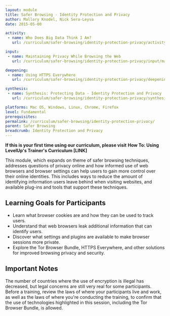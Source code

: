 ```yaml
---
layout: module
title: Safer Browsing - Identity Protection and Privacy
author: Mallory Knodel, Nick Sera-Leyva
date: 2015-05-00

activity:
 - name: Who Does Big Data Think I Am?
   url: /curriculum/safer-browsing/identity-protection-privacy/activity-discussion/who-does-big-data-think-iam/

input:
 - name: Maintaining Privacy While Browsing the Web
   url: /curriculum/safer-browsing/identity-protection-privacy/input/maintaining-privacy-while-browsing-web/

deepening:
 - name: Using HTTPS Everywhere
   url: /curriculum/safer-browsing/identity-protection-privacy/deepening/using-https-everywhere/

synthesis:
 - name: Synthesis: Protecting Data - Identity Protection and Privacy
   url: /curriculum/safer-browsing/identity-protection-privacy/synthesis/synthesis-identity-protection-privacy/

platforms: Mac OS, Windows, Linux, Chrome, Firefox
level: Fundamental
prerequisites:
permalink: /curriculum/safer-browsing/identity-protection-privacy/
parent: Safer Browsing
breadcrumb: Identity Protection and Privacy
---
```


**If this is your first time using our curriculum, please visit** **How To: Using LevelUp's Trainer's Curriculum [LINK]**

This module, which expands on theme of safer browsing techniques, addresses questions of privacy online and how informed use of web browsers and browser settings can help users to gain more control over their online identities. This includes ways to reduce the amount of identifying information users leave behind when visiting websites, and available plug-ins and tools that support these techniques.

## Learning Goals for Participants

- Learn what browser cookies are and how they can be used to track users.
- Understand that web browsers leak additional information that can identify users.
- Discover what settings and plugins are available to make browser sessions more private.
- Explore the Tor Browser Bundle, HTTPS Everywhere, and other solutions for improved browsing privacy and security.

## Important Notes

The number of countries where the use of encryption is illegal has decreased, but legal concerns are still very real for some participants. Before a training, review the laws of where your participants live and work, as well as the laws of where you're conducting the training, to confirm that the use of technologies highlighted in this session, including the Tor Browser Bundle, is allowed.
